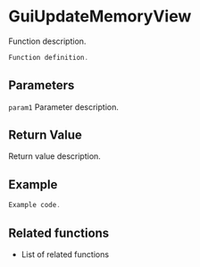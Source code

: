 # GuiUpdateMemoryView

Function description.

```c++
Function definition.
```

## Parameters

`param1` Parameter description.

## Return Value

Return value description.

## Example

```c++
Example code.
```

## Related functions

- List of related functions